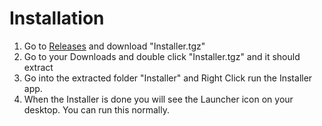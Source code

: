 # Installation
1. Go to [Releases](https://github.com/PxzlzMC/TLauncher/releases) and download "Installer.tgz"
2. Go to your Downloads and double click "Installer.tgz" and it should extract
3. Go into the extracted folder "Installer" and Right Click run the Installer app.
4. When the Installer is done you will see the Launcher icon on your desktop. You can run this normally.
